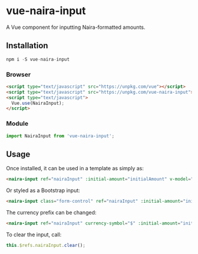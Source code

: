 # vue-naira-input

A Vue component for inputting Naira-formatted amounts.

## Installation

```js
npm i -S vue-naira-input
```

### Browser

```html
<script type="text/javascript" src="https://unpkg.com/vue"></script>
<script type="text/javascript" src="https://unpkg.com/vue-naira-input"></script>
<script type="text/javascript">
  Vue.use(NairaInput);
</script>
```

### Module

```js
import NairaInput from 'vue-naira-input';
```

## Usage

Once installed, it can be used in a template as simply as:

```html
<naira-input ref="nairaInput" :initial-amount="initialAmount" v-model="amount" />
```

Or styled as a Bootstrap input:

```html
<naira-input class="form-control" ref="nairaInput" :initial-amount="initialAmount" v-model="amount" />
```

The currency prefix can be changed:

```html
<naira-input ref="nairaInput" currency-symbol="$" :initial-amount="initialAmount" v-model="amount" />
```

To clear the input, call:
```js
this.$refs.nairaInput.clear();
```
